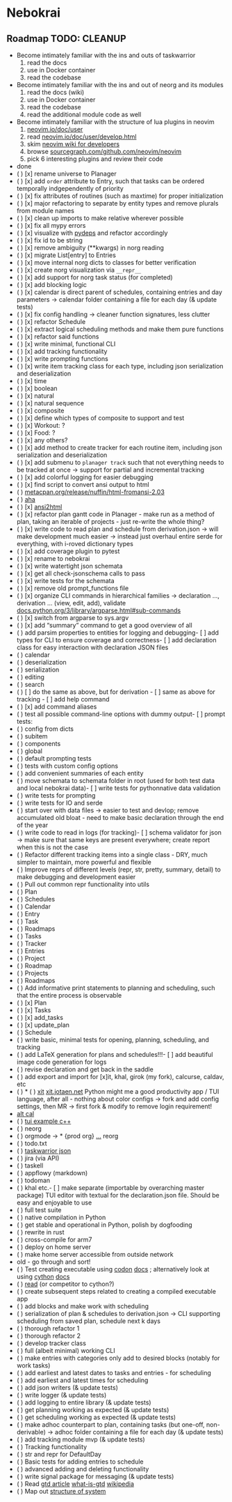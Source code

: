 # Nebokrai

## Roadmap TODO: CLEANUP

* Become intimately familiar with the ins and outs of taskwarrior
    1. read the docs
    2. use in Docker container
    3. read the codebase
* Become intimately familiar with the ins and out of neorg and its modules
    1. read the docs (wiki)
    2. use in Docker container
    3. read the codebase
    4. read the additional module code as well
* Become intimately familiar with the structure of lua plugins in neovim
    1. [neovim.io/doc/user](https://neovim.io/doc/user/)
    2. read [neovim.io/doc/user/develop.html](https://neovim.io/doc/user/develop.html)
    3. skim [neovim wiki for developers](https://github.com/neovim/neovim/wiki#developers)
    4. browse [sourcegraph.com/github.com/neovim/neovim](https://sourcegraph.com/github.com/neovim/neovim)
    5. pick 6 interesting plugins and review their code
* done
* ( ) [x]  rename universe to Planager
* ( ) [x]  add `order` attribute to Entry, such that tasks can be ordered temporally indgependently of priority
* ( ) [x]  fix attributes of routines (such as maxtime) for proper initialization
* ( ) [x]  major refactoring to separate by entity types and remove plurals from module names
* ( ) [x]  clean up imports to make relative wherever possible
* ( ) [x]  fix all mypy errors
* ( ) [x]  visualize with [pydeps](https://github.com/thebjorn/pydeps) and refactor accordingly
* ( ) [x]  fix id to be string
* ( ) [x]  remove ambiguity (**kwargs) in norg reading
* ( ) [x]  migrate List[entry] to Entries
* ( ) [x]  move internal norg dicts to classes for better verification
* ( ) [x]  create norg visualization via `__repr__`
* ( ) [x]  add support for norg task status (for completed)
* ( ) [x]  add blocking logic
* ( ) [x]  calendar is direct parent of schedules, containing entries and day parameters -> calendar folder containing a file for each day (& update tests)
* ( ) [x]  fix config handling → cleaner function signatures, less clutter
* ( ) [x]  refactor Schedule
* ( ) [x]  extract logical scheduling methods and make them pure functions
* ( ) [x]  refactor said functions
* ( ) [x]  write minimal, functional CLI
* ( ) [x]  add tracking functionality
* ( ) [x]  write prompting functions
* ( ) [x]  write item tracking class for each type, including json serialization and deserialization
* ( ) [x]  time
* ( ) [x]  boolean
* ( ) [x]  natural
* ( ) [x]  natural sequence
* ( ) [x]  composite
* ( ) [x]  define which types of composite to support and test
* ( ) [x]  Workout: ?
* ( ) [x]  Food: ?
* ( ) [x]  any others?
* ( ) [x]  add method to create tracker for each routine item, including json serialization and deserialization
* ( ) [x]  add submenu to `planager track` such that not everything needs to be tracked at once → support for partial and incremental tracking
* ( ) [x]  add colorful logging for easier debugging
* ( ) [x]  find script to convert ansi output to html
* ( ) [metacpan.org/release/nuffin/html-fromansi-2.03](https://metacpan.org/release/NUFFIN/HTML-FromANSI-2.03)
* ( ) [aha](https://github.com/theZiz/aha)
* ( ) [x]  [ansi2html](https://github.com/pycontribs/ansi2html)
* ( ) [x]  refactor plan gantt code in Planager - make run as a method of plan, taking an iterable of projects - just re-write the whole thing?
* ( ) [x]  write code to read plan and schedule from derivation.json → will make development much easier → instead just overhaul entire serde for everything, with i-roved dictionary types
* ( ) [x]  add coverage plugin to pytest
* ( ) [x]  rename to nebokrai
* ( ) [x]  write watertight json schemata
* ( ) [x]  get all check-jsonschema calls to pass
* ( ) [x]  write tests for the schemata
* ( ) [x]  remove old prompt_functions file
* ( ) [x]  organize CLI commands in hierarchical families → declaration …, derivation … (view, edit, add), validate [docs.python.org/3/library/argparse.html#sub-commands](https://docs.python.org/3/library/argparse.html#sub-commands)
* ( ) [x]  switch from argparse to sys.argv
* ( ) [x]  add “summary” command to get a good overview of all
* ( ) add parsim properties to entities for logging and debugging- [ ]  add types for CLI to ensure coverage and correctness- [ ]  add declaration class for easy interaction with declaration JSON files
* ( ) calendar
* ( ) deserialization
* ( ) serialization
* ( ) editing
* ( ) search
* ( ) [ ]  do the same as above, but for derivation
      - [ ]  same as above for tracking
      - [ ]  add help command
* ( ) [x]  add command aliases
* ( ) test all possible command-line options with dummy output- [ ]  prompt tests:
* ( ) config from dicts
* ( ) subitem
* ( ) components
* ( ) global
* ( ) default prompting tests
* ( ) tests with custom config options
* ( ) add convenient summaries of each entity
* ( ) move schemata to schemata folder in root (used for both test data and local nebokrai data)- [ ]  write tests for pythonnative data validation
* ( ) write tests for prompting
* ( ) write tests for IO and serde
* ( ) start over with data files → easier to test and devlop; remove accumulated old bloat - need to make basic declaration through the end of the year
* ( ) write code to read in logs (for tracking)- [ ]  schema validator for json → make sure that same keys are present everywhere; create report when this is not the case
* ( ) Refactor different tracking items into a single class - DRY, much simpler to maintain, more powerful and flexible
* ( ) Improve reprs of different levels (repr, str, pretty, summary, detail) to make debugging and development easier
* ( ) Pull out common repr functionality into utils
* ( ) Plan
* ( ) Schedules
* ( ) Calendar
* ( ) Entry
* ( ) Task
* ( ) Roadmaps
* ( ) Tasks
* ( ) Tracker
* ( ) Entries
* ( ) Project
* ( ) Roadmap
* ( ) Projects
* ( ) Roadmaps
* ( ) Add informative print statements to planning and scheduling, such that the entire process is observable
* ( ) [x]  Plan
* ( ) [x]  Tasks
* ( ) [x]  add_tasks
* ( ) [x]  update_plan
* ( ) Schedule
* ( ) write basic, minimal tests for opening, planning, scheduling, and tracking
* ( ) add LaTeX generation for plans and schedules!!!- [ ]  add beautiful image code generation for logs
* ( ) revise declaration and get back in the saddle
* ( ) add export and import for [x]it, khal, girok (my fork), calcurse, caldav, etc
* ( ) * ( ) [xit](https://github.com/jotaen/xit) [xit.jotaen.net](https://xit.jotaen.net/)
Python might me a good productivity app / TUI language, after all - nothing about color configs → fork and add config settings, then MR -> first fork & modify to remove login requirement!
* [alt cal](https://github.com/frossm/cal)
* ( ) [tui example c++](https://github.com/ggerganov/wtf-tui?tab=readme-ov-file)
* ( ) neorg
* ( ) orgmode -> * {prod org} [...](https://www.reddit.com/r/emacs/s/HJemdxK4sd) reorg
* ( ) todo.txt
* ( ) [taskwarrior json](https://github.com/GothenburgBitFactory/taskwarrior/blob/develop/doc/devel/rfcs/task.md)
* ( ) jira (via API)
* ( ) taskell
* ( ) appflowy (markdown)
* ( ) todoman
* ( ) khal etc.- [ ]  make separate (importable by overarching master package) TUI editor with textual for the declaration.json file. Should be easy and enjoyable to use
* ( ) full test suite
* ( ) native compilation in Python
* ( ) get stable and operational in Python, polish by dogfooding
* ( ) rewrite in rust
* ( ) cross-compile for arm7
* ( ) deploy on home server
* ( ) make home server accessible from outside network
* old - go through and sort!
* ( ) Test creating executable using [codon](https://github.com/exaloop/codon) [docs](https://docs.exaloop.io/codon/) ; alternatively look at using [cython](https://github.com/cython/cython) [docs](https://cython.readthedocs.io/en/latest/index.html)
* ( ) [read](https://blog.paperspace.com/boosting-python-scripts-cython/) (or competitor to cython?)
* ( ) create subsequent steps related to creating a compiled executable app
* ( ) add blocks and make work with scheduling
* ( ) serialization of plan & schedules to derivation.json -> CLI supporting scheduling from saved plan, schedule next k days
* ( ) thorough refactor 1
* ( ) thorough refactor 2
* ( ) develop tracker class
* ( ) full (albeit minimal) working CLI
* ( ) make entries with categories only add to desired blocks (notably for work tasks)
* ( ) add earliest and latest dates to tasks and entries - for scheduling
* ( ) add earliest and latest times for scheduling
* ( ) add json writers (& update tests)
* ( ) write logger (& update tests)
* ( ) add logging to entire library (& update tests)
* ( ) get planning working as expected (& update tests)
* ( ) get scheduling working as expected (& update tests)
* ( ) make adhoc counterpart to plan, containing tasks (but one-off, non-derivable) -> adhoc folder containing a file for each day (& update tests)
* ( ) add tracking module mvp (& update tests)
* ( ) Tracking functionality
* ( ) str and repr for DefaultDay
* ( ) Basic tests for adding entries to schedule
* ( ) advanced adding and deleting functionality
* ( ) write signal package for messaging (& update tests)
* ( ) Read [gtd article](https://hamberg.no/gtd,) [what-is-gtd](https://gettingthingsdone.com/what-is-gtd/,) [wikipedia](https://en.wikipedia.org/wiki/Getting_Things_Done)
* ( ) Map out [structure of system](https://www.notion.so/Design-and-Architecture-Notes-1a0633919e2e45838e3794e4aad4bee4?pvs=21)
